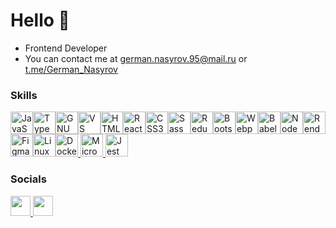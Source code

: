 # Hello 👋 

- Frontend Developer
- You can contact me at [german.nasyrov.95@mail.ru](mailto:german.nasyrov.95@mail.ru) or [t.me/German_Nasyrov](https://t.me/German_Nasyrov)

### Skills

<p align="left">
  <a
    href="https://developer.mozilla.org/en-US/docs/Web/JavaScript"
    target="_blank"
    rel="noreferrer"
    ><img
      src="https://raw.githubusercontent.com/danielcranney/readme-generator/main/public/icons/skills/javascript-colored.svg"
      width="36"
      height="36"
      alt="JavaScript" /></a
  ><a href="https://www.typescriptlang.org/" target="_blank" rel="noreferrer"
    ><img
      src="https://raw.githubusercontent.com/danielcranney/readme-generator/main/public/icons/skills/typescript-colored.svg"
      width="36"
      height="36"
      alt="TypeScript" /></a
  ><a href="https://www.gnu.org/software/bash/" target="_blank" rel="noreferrer"
    ><img
      src="https://raw.githubusercontent.com/danielcranney/readme-generator/main/public/icons/skills/gnubash.svg"
      width="36"
      height="36"
      alt="GNU Bash" /></a
  ><a href="https://code.visualstudio.com/" target="_blank" rel="noreferrer"
    ><img
      src="https://raw.githubusercontent.com/danielcranney/readme-generator/main/public/icons/skills/visualstudiocode.svg"
      width="36"
      height="36"
      alt="VS Code" /></a
  ><a
    href="https://developer.mozilla.org/en-US/docs/Glossary/HTML5"
    target="_blank"
    rel="noreferrer"
    ><img
      src="https://raw.githubusercontent.com/danielcranney/readme-generator/main/public/icons/skills/html5-colored.svg"
      width="36"
      height="36"
      alt="HTML5" /></a
  ><a href="https://reactjs.org/" target="_blank" rel="noreferrer"
    ><img
      src="https://raw.githubusercontent.com/danielcranney/readme-generator/main/public/icons/skills/react-colored.svg"
      width="36"
      height="36"
      alt="React" /></a
  ><a href="https://www.w3.org/TR/CSS/#css" target="_blank" rel="noreferrer"
    ><img
      src="https://raw.githubusercontent.com/danielcranney/readme-generator/main/public/icons/skills/css3-colored.svg"
      width="36"
      height="36"
      alt="CSS3" /></a
  ><a href="https://sass-lang.com/" target="_blank" rel="noreferrer"
    ><img
      src="https://raw.githubusercontent.com/danielcranney/readme-generator/main/public/icons/skills/sass-colored.svg"
      width="36"
      height="36"
      alt="Sass" /></a
  ><a href="https://redux.js.org/" target="_blank" rel="noreferrer"
    ><img
      src="https://raw.githubusercontent.com/danielcranney/readme-generator/main/public/icons/skills/redux-colored.svg"
      width="36"
      height="36"
      alt="Redux" /></a
  ><a href="https://getbootstrap.com/" target="_blank" rel="noreferrer"
    ><img
      src="https://raw.githubusercontent.com/danielcranney/readme-generator/main/public/icons/skills/bootstrap-colored.svg"
      width="36"
      height="36"
      alt="Bootstrap" /></a
  ><a href="https://webpack.js.org/" target="_blank" rel="noreferrer"
    ><img
      src="https://raw.githubusercontent.com/danielcranney/readme-generator/main/public/icons/skills/webpack-colored.svg"
      width="36"
      height="36"
      alt="Webpack" /></a
  ><a href="https://babeljs.io/" target="_blank" rel="noreferrer"
    ><img
      src="https://www.svgrepo.com/show/373742/light-babel.svg"
      width="36"
      height="36"
      alt="Babel" /></a
  ><a href="https://nodejs.org/en/" target="_blank" rel="noreferrer"
    ><img
      src="https://raw.githubusercontent.com/danielcranney/readme-generator/main/public/icons/skills/nodejs-colored.svg"
      width="36"
      height="36"
      alt="NodeJS" /></a
  ><a href="https://render.com/" target="_blank" rel="noreferrer"
    ><img
      src="https://raw.githubusercontent.com/danielcranney/readme-generator/main/public/icons/skills/render-colored.svg"
      width="36"
      height="36"
      alt="Render" /></a
  ><a href="https://www.figma.com/" target="_blank" rel="noreferrer"
    ><img
      src="https://raw.githubusercontent.com/danielcranney/readme-generator/main/public/icons/skills/figma-colored.svg"
      width="36"
      height="36"
      alt="Figma" /></a
  ><a href="https://www.linux.org" target="_blank" rel="noreferrer"
    ><img
      src="https://raw.githubusercontent.com/danielcranney/readme-generator/main/public/icons/skills/linux-colored.svg"
      width="36"
      height="36"
      alt="Linux" /></a
  ><a href="https://www.docker.com/" target="_blank" rel="noreferrer"
    ><img
      src="https://raw.githubusercontent.com/danielcranney/readme-generator/main/public/icons/skills/docker-colored.svg"
      width="36"
      height="36"
      alt="Docker"/></a
  ><a href="https://www.microsoft.com/en-us/sql-server/" target="_blank" rel="noreferrer">
    <img
      src="https://www.svgrepo.com/show/303229/microsoft-sql-server-logo.svg"
      width="36"
      height="36"
      alt="Microsoft SQL Server" /></a
  ><a href="https://jestjs.io/" target="_blank" rel="noreferrer">
    <img
      src="https://icon.icepanel.io/Technology/svg/Jest.svg"
      width="36"
      height="36"
      alt="Jest" /></a
  >
</p>



### Socials

<p align="left">
  <a href="https://t.me/German_Nasyrov" target="_blank" rel="noreferrer">
    <picture>
      <source
        media="(prefers-color-scheme: dark)"
        srcset="
        https://www.svgrepo.com/show/452115/telegram.svg
        "
      />
      <source
        media="(prefers-color-scheme: light)"
        srcset="
        https://www.svgrepo.com/show/452115/telegram.svg
        "
      />
      <img
        src="https://www.svgrepo.com/show/452115/telegram.svg"
        width="32"
        height="32"
      />
    </picture>
  </a>
  <a href="https://www.github.com/German-Nasyrov" target="_blank" rel="noreferrer">
    <picture>
      <source
        media="(prefers-color-scheme: dark)"
        srcset="
          https://www.svgrepo.com/show/450156/github.svg
        "
      />
      <source
        media="(prefers-color-scheme: light)"
        srcset="
          https://www.svgrepo.com/show/450156/github.svg
        "
      />
      <img
        src="https://www.svgrepo.com/show/450156/github.svg"
        width="32"
        height="32"
      />
    </picture>
  </a>
</p>

